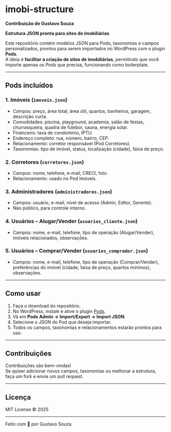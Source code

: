 # imobi-structure 

**Contribuição de Gustavo Souza**  

**Estrutura JSON pronta para sites de imobiliárias**  

Este repositório contém modelos JSON para Pods, taxonomias e campos personalizados, prontos para serem importados no WordPress com o plugin **Pods**.  
A ideia é **facilitar a criação de sites de imobiliárias**, permitindo que você importe apenas os Pods que precisa, funcionando como boilerplate.

---

## Pods incluídos

### 1. Imóveis (`imoveis.json`)
- Campos: preço, área total, área útil, quartos, banheiros, garagem, descrição curta.
- Comodidades: piscina, playground, academia, salão de festas, churrasqueira, quadra de futebol, sauna, energia solar.
- Financeiro: taxa de condomínio, IPTU.
- Endereço completo: rua, número, bairro, CEP.
- Relacionamento: corretor responsável (Pod Corretores).
- Taxonomias: tipo de imóvel, status, localização (cidade), faixa de preço.

### 2. Corretores (`corretores.json`)
- Campos: nome, telefone, e-mail, CRECI, foto.
- Relacionamento: usado no Pod Imóveis.

### 3. Administradores (`administradores.json`)
- Campos: usuário, e-mail, nível de acesso (Admin, Editor, Gerente).
- Não público, para controle interno.

### 4. Usuários – Alugar/Vender (`usuarios_cliente.json`)
- Campos: nome, e-mail, telefone, tipo de operação (Alugar/Vender), imóveis relacionados, observações.

### 5. Usuários – Comprar/Vender (`usuarios_comprador.json`)
- Campos: nome, e-mail, telefone, tipo de operação (Comprar/Vender), preferências do imóvel (cidade, faixa de preço, quartos mínimos), observações.

---

## Como usar

1. Faça o download do repositório.
2. No WordPress, instale e ative o plugin [Pods](https://pods.io/).
3. Vá em **Pods Admin → Import/Export → Import JSON**.
4. Selecione o JSON do Pod que deseja importar.
5. Todos os campos, taxonomias e relacionamentos estarão prontos para uso.

---

## Contribuições

Contribuições são bem-vindas!  
Se quiser adicionar novos campos, taxonomias ou melhorar a estrutura, faça um fork e envie um pull request.

---

## Licença

MIT License © 2025

---

 Feito com 💚 por Gustavo Souza
